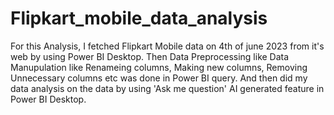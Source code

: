 # Flipkart_mobile_data_analysis

For this Analysis, I fetched Flipkart Mobile data on 4th of june 2023 from it's web by using Power BI Desktop.
Then Data Preprocessing like Data Manupulation like Renameing columns, Making new columns, Removing Unnecessary columns etc was done in Power BI query.
And then did my data analysis on the data by using 'Ask me question' AI generated feature in Power BI Desktop.
